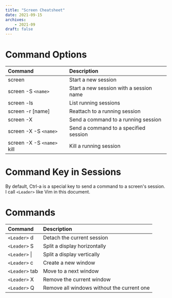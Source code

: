 ```yaml
---
title: "Screen Cheatsheet"
date: 2021-09-15
archives:
    - 2021-09
draft: false
---
```


# Command Options

| Command                  | Description                             |
| :---                     | :---                                    |
| screen                   | Start a new session                     |
| screen -S `<name>`         | Start a new session with a session name |
| screen -ls               | List running sessions                   |
| screen -r [name]         | Reattach to a running session           |
| screen -X                | Send a command to a running session     |
| screen -X -S `<name>`      | Send a command to a specified session   |
| screen -X -S `<name>` kill | Kill a running session                  |

# Command Key in Sessions
By default, Ctrl-a is a special key to send a command to a screen's session.
I call `<Leader>` like Vim in this document.

# Commands

| Command        | Description                                |
| :---           | :---                                       |
| `<Leader>` d   | Detach the current session                 |
| `<Leader>` S   | Split a display horizontally               |
| `<Leader>` \|  | Split a display vertically                 |
| `<Leader>` c   | Create a new window                        |
| `<Leader>` tab | Move to a next window                      |
| `<Leader>` X   | Remove the current window                  |
| `<Leader>` Q   | Remove all windows without the current one |



